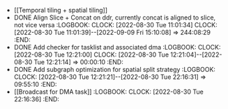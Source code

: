 - [[Temporal tiling + spatial tiling]]
- DONE Align Slice + Concat on ddr, currently concat is aligned to slice, not vice versa
  :LOGBOOK:
  CLOCK: [2022-08-30 Tue 11:01:34]
  CLOCK: [2022-08-30 Tue 11:01:39]--[2022-09-09 Fri 15:10:08] =>  244:08:29
  :END:
- DONE Add checker for tasklist and associated dma
  :LOGBOOK:
  CLOCK: [2022-08-30 Tue 12:21:00]
  CLOCK: [2022-08-30 Tue 12:21:04]--[2022-08-30 Tue 12:21:14] =>  00:00:10
  :END:
- DONE Add subgraph optimization for spatial split strategy
  :LOGBOOK:
  CLOCK: [2022-08-30 Tue 12:21:21]--[2022-08-30 Tue 22:16:31] =>  09:55:10
  :END:
- [[Broadcast for DMA task]]
  :LOGBOOK:
  CLOCK: [2022-08-30 Tue 22:16:36]
  :END: